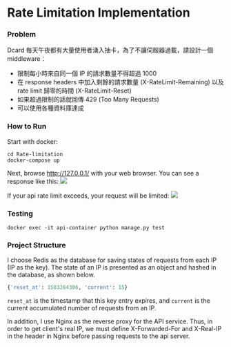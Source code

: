# Rate Limitation Implementation
### Problem
Dcard 每天午夜都有大量使用者湧入抽卡，為了不讓伺服器過載，請設計一個 middleware：
- 限制每小時來自同一個 IP 的請求數量不得超過 1000
- 在 response headers 中加入剩餘的請求數量 (X-RateLimit-Remaining) 以及 rate limit 歸零的時間 (X-RateLimit-Reset)
- 如果超過限制的話就回傳 429 (Too Many Requests)
- 可以使用各種資料庫達成

### How to Run
Start with docker:
```
cd Rate-limitation
docker-compose up
```
Next, browse http://127.0.0.1/ with your web browser. You can see a response like this:
![](https://i.imgur.com/JFgXnZH.png)


If your api rate limit exceeds, your request will be limited:
![](https://i.imgur.com/7GcuDrI.png)
### Testing
```
docker exec -it api-container python manage.py test
```
### Project Structure
I choose Redis as the database for saving states of requests from each IP (IP as the key). The state of an IP is presented as an object and hashed in the database, as shown below.
```python
{'reset_at': 1583264306, 'current': 15}
```
`reset_at` is the timestamp that this key entry expires, and `current` is the current accumulated number of requests from an IP.

In addition, I use Nginx as the reverse proxy for the API service. Thus, in order to get client's real IP, we must define X-Forwarded-For and X-Real-IP in the header in Nginx before passing requests to the api server.
